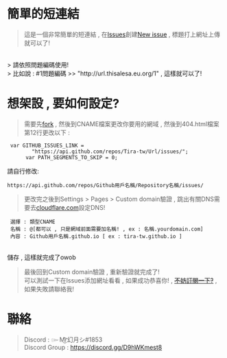 # 簡單的短連結

> 這是一個非常簡單的短連結 , 在[Issues](https://github.com/Tira-tw/Url/issues)創建[New issue](https://github.com/Tira-tw/Url/issues/new/choose) , 標題打上網址上傳就可以了!
<br>
> 請依照問題編碼使用!<br>
> 比如說 : #1問題編碼 >> "http://url.thisalesa.eu.org/1" , 這樣就可以了! <br>

# 想架設 , 要如何設定?

> 需要先[fork](https://github.com/Tira-tw/Url/fork) , 然後到CNAME檔案更改你要用的網域 , 然後到404.html檔案第12行更改以下 : <br>
```
 var GITHUB_ISSUES_LINK =
        "https://api.github.com/repos/Tira-tw/Url/issues/";
      var PATH_SEGMENTS_TO_SKIP = 0;
```
請自行修改: 
```
https://api.github.com/repos/Github用戶名稱/Repository名稱/issues/ 
```
> 更改完之後到Settings > Pages > Custom domain驗證 , 跳出有關DNS需要去[cloudflare.com](https://www.cloudflare.com/)設定DNS! <br>
```
 選擇 : 類型CNAME
 名稱 : @[都可以 , 只是網域前面需要加名稱! , ex : 名稱.yourdomain.com]
 內容 : Github用戶名稱.github.io [ ex : tira-tw.github.io ]
 ```
 <br>儲存 , 這樣就完成了owob <br>
> 最後回到Custom domain驗證 , 重新驗證就完成了! <br>
> 可以測試一下在Issues添加網址看看 , 如果成功恭喜你! , ~~[不妨訂閱一下?](https://www.youtube.com/c/Tiratw/)~~ , 如果失敗請聯絡我! <br>
# 聯絡
> Discord : ๛M͜͡r幻月シ#1853 <br>
> Discord Group : https://discord.gg/D9hWKmest8
